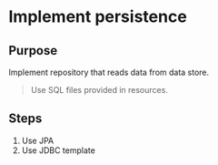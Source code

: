 # Implement persistence

## Purpose

Implement repository that reads data from data store.

> Use SQL files provided in resources.

## Steps

1. Use JPA
2. Use JDBC template
